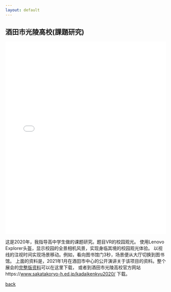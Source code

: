 ```yaml
---
layout: default
---
```


## 酒田市光陵高校(課題研究)
<iframe src="./R02_IT-ACE-short.pdf" style="width:100%;height:600px;" frameborder="no"></iframe>

这是2020年，我指导高中学生做的课题研究。题目VR的校园观光。
使用Lenovo Explorer头盔，显示校园的全景相机风景，实现身临其境的校园观光体验。
以视线的注视时间实现场景移动。例如，看向图书馆门3秒，场景便从大厅切换到图书馆。
上面的资料是，2021年1月在酒田市中心的公开演讲关于该项目的资料。整个展会的[完整版资料](./R02_IT-ACE.pdf)可以在这里下载，
或者到酒田市光陵高校官方网站https://www.sakatakoryo-h.ed.jp/kadaikenkyu2020/ 下载。


[back](../../)
